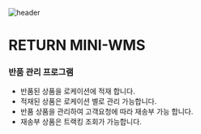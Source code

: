 
![header](https://capsule-render.vercel.app/api?type=slice&color=auto&height=100&section=header&text=MINI-WMS&fontSize=40)
# RETURN MINI-WMS
### 반품 관리 프로그램 
- 반품된 상품을 로케이션에 적재 합니다.
- 적재된 상품은 로케이션 별로 관리 가능합니다.
- 반품 상품을 관리하여 고객요청에 따라 재송부 가능 합니다.
- 재송부 상품은 트랙킹 조회가 가능합니다.

